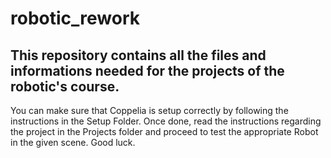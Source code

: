 # robotic_rework

## This repository contains all the files and informations needed for the projects of the robotic's course. 

You can make sure that Coppelia is setup correctly by following the instructions in the Setup Folder. Once done, read 
the instructions regarding the project in the Projects folder and proceed to test the appropriate Robot in the given scene.
Good luck.

